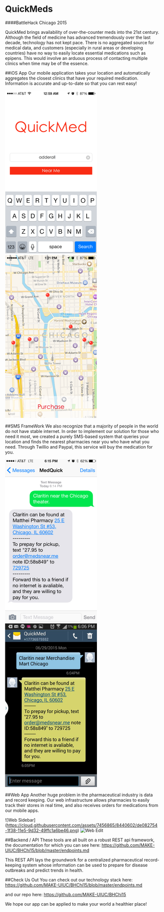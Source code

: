 # QuickMeds
####BattleHack Chicago 2015

QuickMed brings availability of over-the-counter meds into the 21st century. Although the field of medicine has advanced tremendously over the last decade, technology has not kept pace. There is no aggregated source for medical data, and customers (especially in rural areas or developing countries) have no way to easily locate essential medications such as epipens. This would involve an arduous process of contacting multiple clinics when time may be of the essence.

##iOS App
Our mobile application takes your location and automatically aggregates the closest clinics that have your required medication. Information is accurate and up-to-date so that you can rest easy!

![iOS Search](https://raw.githubusercontent.com/MAKE-UIUC/BHChi15/master/iOS/mkt/iOS%20Search%20Page.png)
![iOS Map](https://raw.githubusercontent.com/MAKE-UIUC/BHChi15/master/iOS/mkt/iOS%20Map.png)

##SMS FrameWork
We also recognize that a majority of people in the world do not have stable internet. In order to implement our solution for those who need it most, we created a purely SMS-based system that queries your location and finds the nearest pharmacies near you who have what you need. Through Twillio and Paypal, this service will buy the medication for you.

![iOS](https://raw.githubusercontent.com/MAKE-UIUC/BHChi15/master/sms/mkt/iOS%20Demo.jpg)
![Android](https://raw.githubusercontent.com/MAKE-UIUC/BHChi15/master/sms/mkt/Android%20Demo.jpg)


##Web App
Another huge problem in the pharmaceutical industry is data and record keeping. Our web infrastructure allows pharmacies to easily track their stores in real time, and also receives orders for medications from our mobile apps.

![Web Sidebar] (https://cloud.githubusercontent.com/assets/7456865/8440602/de082754-1f38-11e5-9d32-49ffc1a6be46.png)
![Web Edit](https://cloud.githubusercontent.com/assets/7456865/8440652/2625f1ce-1f39-11e5-9c21-84843ca4966e.png)

##Backend / API
These tools are all built on a robust REST api framework, the documentation for which you can see here: https://github.com/MAKE-UIUC/BHChi15/blob/master/endpoints.md

This REST API lays the groundwork for a centralized pharmaceutical record-keeping system whose information can be used to prepare for disease outbreaks and predict trends in health.


##Check Us Out
You can check out our technology stack here: https://github.com/MAKE-UIUC/BHChi15/blob/master/endpoints.md

and our repo here: https://github.com/MAKE-UIUC/BHChi15

We hope our app can be applied to make your world a healthier place!
